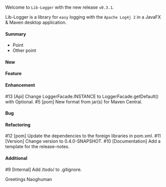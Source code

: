 Welcome to `Lib-Logger` with the new release `v0.3.1`.

Lib-Logger is a library for `easy` logging with the `Apache Log4j 2` in a JavaFX 
& Maven desktop application.



#### Summary
* Point
* Other point



#### New



#### Feature



#### Enhancement
#13 [Api] Change LoggerFacade.INSTANCE to LoggerFacade.getDefault() with Optional.
#5 [pom] New format from jar(s) for Maven Central.



#### Bug



#### Refactoring
#12 [pom] Update the dependencies to the foreign libraries in pom.xml.
#11 [Version] Change version to 0.4.0-SNAPSHOT.
#10 [Documentation] Add a template for the release-notes.



#### Additional
#9 [Internal] Add /todo/ to .gitignore.



Greetings
Naoghuman



[//]: # (Issues which will be integrated in this release)



[//]: # (Links)
